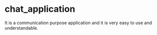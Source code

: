 # chat_application
It is a communication purpose application and it is very easy to use and understandable.
